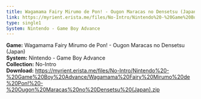```yaml
---
title: Wagamama Fairy Mirumo de Pon! - Ougon Maracas no Densetsu (Japan)
link: https://myrient.erista.me/files/No-Intro/Nintendo%20-%20Game%20Boy%20Advance/Wagamama%20Fairy%20Mirumo%20de%20Pon!%20-%20Ougon%20Maracas%20no%20Densetsu%20(Japan).zip
type: single1
System: Nintendo - Game Boy Advance
---
```

<b>Game:</b> Wagamama Fairy Mirumo de Pon! - Ougon Maracas no Densetsu (Japan)<br>
<b>System:</b> Nintendo - Game Boy Advance<br>
<b>Collection:</b> No-Intro<br>
<b>Download:</b> https://myrient.erista.me/files/No-Intro/Nintendo%20-%20Game%20Boy%20Advance/Wagamama%20Fairy%20Mirumo%20de%20Pon!%20-%20Ougon%20Maracas%20no%20Densetsu%20(Japan).zip